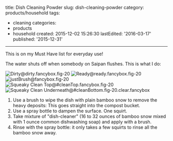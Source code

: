 title: Dish Cleaning Powder
slug: dish-cleaning-powder
category: products/household
tags:
  - cleaning
categories:
  - products
  - household
created: 2015-12-02 15:26:30
lastEdited: '2016-03-17'
published: '2015-12-31'
---

This is on my Must Have list for everyday use!

The water shuts off when somebody on Saipan flushes.  This is what I do:
<!-- more -->

![Dirty@dirty.fancybox.fig-20](@pathToMe/dirty.jpg "Dirty Lid" )
![Ready@ready.fancybox.fig-20](@pathToMe/ready.jpg "Ready, get set" )
![justBrush@fancybox.fig-20](@pathToMe/just-brush.jpg "Go!" )
![Squeaky Clean Top@#cleanTop.fancybox.fig-20](@pathToMe/clean-top.jpg "Clean top" )
![Squeaky Clean Underneath@#cleanBottom.fig-20.clear.fancybox](@pathToMe/clean-bottom.jpg "and bottom" )

1. Use a brush to wipe the dish with plain bamboo snow to remove the heavy deposits: This goes straight into the compost bucket.
2. Use a spray bottle to dampen the surface.  One squirt.
3. Take mixture of "dish-cleaner" (16 to 32 ounces of bamboo snow mixed with 1 ounce common dishwashing soap) and apply with a brush.
4. Rinse with the spray bottle: it only takes a few squirts to rinse all the bamboo snow away.
